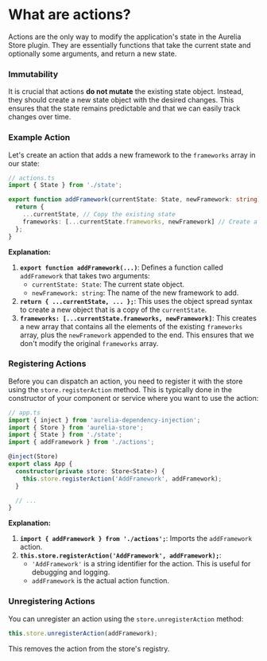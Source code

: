 # What are actions?

Actions are the only way to modify the application's state in the Aurelia Store plugin. They are essentially functions that take the current state and optionally some arguments, and return a new state.

### Immutability

It is crucial that actions **do not mutate** the existing state object. Instead, they should create a new state object with the desired changes. This ensures that the state remains predictable and that we can easily track changes over time.

### Example Action

Let's create an action that adds a new framework to the `frameworks` array in our state:

```typescript
// actions.ts
import { State } from './state';

export function addFramework(currentState: State, newFramework: string): State {
  return {
    ...currentState, // Copy the existing state
    frameworks: [...currentState.frameworks, newFramework] // Create a new array with the added framework
  };
}
```

**Explanation:**

1. **`export function addFramework(...)`**: Defines a function called `addFramework` that takes two arguments:
   * `currentState: State`: The current state object.
   * `newFramework: string`: The name of the new framework to add.
2. **`return { ...currentState, ... };`**: This uses the object spread syntax to create a new object that is a copy of the `currentState`.
3. **`frameworks: [...currentState.frameworks, newFramework]`**: This creates a new array that contains all the elements of the existing `frameworks` array, plus the `newFramework` appended to the end. This ensures that we don't modify the original `frameworks` array.

### Registering Actions

Before you can dispatch an action, you need to register it with the store using the `store.registerAction` method. This is typically done in the constructor of your component or service where you want to use the action:

```typescript
// app.ts
import { inject } from 'aurelia-dependency-injection';
import { Store } from 'aurelia-store';
import { State } from './state';
import { addFramework } from './actions';

@inject(Store)
export class App {
  constructor(private store: Store<State>) {
    this.store.registerAction('AddFramework', addFramework);
  }

  // ...
}
```

**Explanation:**

1. **`import { addFramework } from './actions';`**: Imports the `addFramework` action.
2. **`this.store.registerAction('AddFramework', addFramework);`**:
   * `'AddFramework'` is a string identifier for the action. This is useful for debugging and logging.
   * `addFramework` is the actual action function.

### Unregistering Actions

You can unregister an action using the `store.unregisterAction` method:

```typescript
this.store.unregisterAction(addFramework);
```

This removes the action from the store's registry.
